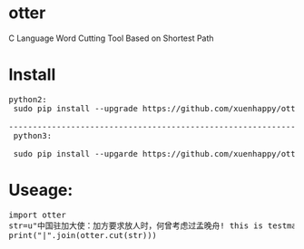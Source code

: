 # otter
  C Language Word Cutting Tool Based on Shortest Path

# Install

<pre>
python2:
 sudo pip install --upgrade https://github.com/xuenhappy/otter/raw/master/otter-0.10-cp27-cp27mu-linux_x86_64.whl

---------------------------------------------------------------
 python3:

 sudo pip install --upgarde https://github.com/xuenhappy/otter/raw/master/otter-0.10-cp36-cp36m-linux_x86_64.whl
</pre>

# Useage:
<pre>
import otter
str=u"中国驻加大使：加方要求放人时，何曾考虑过孟晚舟! this is testmax."
print("|".join(otter.cut(str)))
</pre>